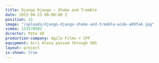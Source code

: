 ```yaml
---
title: Django Django — Shake and Tremble
date: 2015-06-23 00:00:00 Z
position: 11
image: "/uploads/django-django-shake-and-tremble-wide-a89fa4.jpg"
vimeo: 131570502
director: Pete GD
production-company: Agile Films + CPP
equipment: Arri Alexa passed through VHS
layout: project
is-shown: true
---
```


